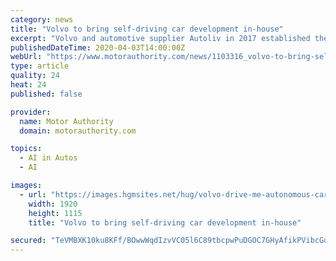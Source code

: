 ```yaml
---
category: news
title: "Volvo to bring self-driving car development in-house"
excerpt: "Volvo and automotive supplier Autoliv in 2017 established the joint venture Zenuity to oversee the development of driver-assist features and a fully self-driving system. On Thursday, Volvo said Zenuity will be split, with the fully self-driving division to become a standalone company fully owned by Volvo and the driver-assist division to be ..."
publishedDateTime: 2020-04-03T14:00:00Z
webUrl: "https://www.motorauthority.com/news/1103316_volvo-to-bring-self-driving-car-development-in-house"
type: article
quality: 24
heat: 24
published: false

provider:
  name: Motor Authority
  domain: motorauthority.com

topics:
  - AI in Autos
  - AI

images:
  - url: "https://images.hgmsites.net/hug/volvo-drive-me-autonomous-car-pilot-project-in-gothenburg-sweden_100564950_h.jpg"
    width: 1920
    height: 1115
    title: "Volvo to bring self-driving car development in-house"

secured: "TeVMBXK10ku8KFf/BOwwWqdIzvVC05l6C89tbcpwPuDGOC7GHyAfikPVibcGqNL+2J1rVr6a2J1mduqBk3bXB00Di0Mp6NvbikX3zwgYgDe8419dLSmsijT7RK+RJF2UDHl5fB3FpU2D7NhxEyiGU7oZhvnLPfc5vE243o62rrguq5OA4JTlAJxzzE8ISUE8PxnbNPRCs6xUgQ9Qnl7Ymee53sISPz0FF9U0bK445EQRTYz3bnPA2vxaJGERkLGgW3leKsZzxRfx60/dj9IOnOqKGW6xMl4ho84u+ZbdvWyq00tCrIDCf9lQnm0H58vA;r5hLG2kJTaQC4asmrjMTHg=="
---
```


